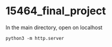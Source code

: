 # 15464_final_project

In the main directory, open on localhost

```python3
python3 -m http.server
```
